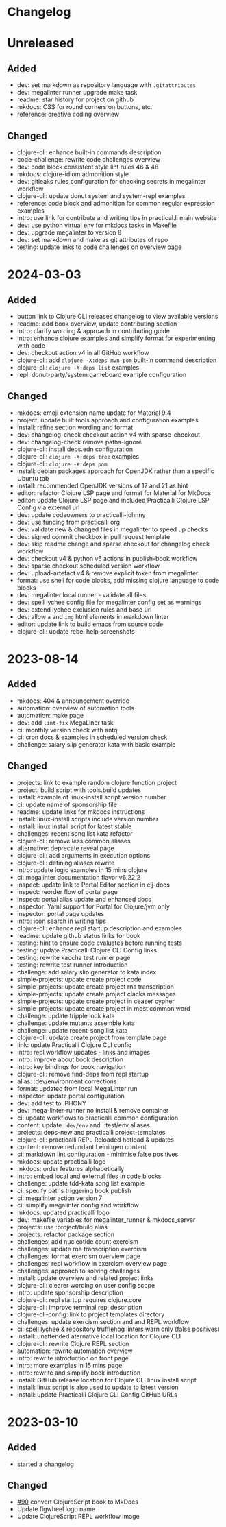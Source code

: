 # Changelog

# Unreleased
## Added
- dev: set markdown as repository language with `.gitattributes`
- dev: megalinter runner upgrade make task
- readme: star history for project on github
- mkdocs: CSS for round corners on buttons, etc.
- reference: creative coding overview

## Changed
- clojure-cli: enhance built-in commands description
- code-challenge: rewrite code challenges overview
- dev: code block consistent style lint rules 46 & 48
- mkdocs: clojure-idiom admonition style
- dev: gitleaks rules configuration for checking secrets in megalinter workflow
- clojure-cli: update donut system and system-repl examples
- reference: code block and admonition for common regular expression examples
- intro: use link for contribute and writing tips in practical.li main website
- dev: use python virtual env for mkdocs tasks in Makefile
- dev: upgrade megalinter to version 8
- dev: set markdown and make as git attributes of repo
- testing: update links to code challenges on overview page

# 2024-03-03

## Added
- button link to Clojure CLI releases changelog to view available versions
- readme: add book overview, update contributing section
- intro: clarify wording & approach in contributing guide
- intro: enhance clojure examples and simplify format for experimenting with code
- dev: checkout action v4 in all GitHub workflow
- clojure-cli: add `clojure -X:deps mvn-pom` built-in command description
- clojure-cli: `clojure -X:deps list` examples
- repl: donut-party/system gameboard example configuration

## Changed
- mkdocs: emoji extension name update for Material 9.4
- project: update built.tools approach and configuration examples
- install: refine section wording and format
- dev: changelog-check checkout action v4 with sparse-checkout
- dev: changelog-check remove paths-ignore
- clojure-cli: install deps.edn configuration
- clojure-cli: `clojure -X:deps tree` examples
- clojure-cli: `clojure -X:deps pom`
- install: debian packages approach for OpenJDK rather than a specific Ubuntu tab
- install: recommended OpenJDK versions of 17 and 21 as hint
- editor: refactor Clojure LSP page and format for Material for MkDocs
- editor: update Clojure LSP page and included Practicalli Clojure LSP Config via external url
- dev: update codeowners to practicalli-johnny
- dev: use funding from practicalli org
- dev: validate new & changed files in megalinter to speed up checks
- dev: signed commit checkbox in pull request template
- dev: skip readme change and sparse checkout for changelog check workflow
- dev: checkout v4 & python v5 actions in publish-book workflow
- dev: sparse checkout scheduled version workflow
- dev: upload-artefact v4 & remove explicit token from megalinter
- format: use shell for code blocks, add missing clojure language to code blocks
- dev: megalinter local runner - validate all files
- dev: spell lychee config file for megalinter config set as warnings
- dev: extend lychee exclusion rules and base url
- dev: allow `a` and `img` html elements in markdown linter
- editor: update link to build emacs from source code
- clojure-cli: update rebel help screenshots


# 2023-08-14

## Added

- mkdocs: 404 & announcement override
- automation: overview of automation tools
- automation: make page
- dev: add `lint-fix` MegaLiner task
- ci: monthly version check with antq
- ci: cron docs & examples in scheduled version check
- challenge: salary slip generator kata with basic example

## Changed

- projects: link to example random clojure function project
- project: build script with tools.build updates
- install: example of linux-install script version number
- ci: update name of sponsorship file
- readme: update links for mkdocs instructions
- install: linux-install scripts include version number
- install: linux install script for latest stable
- challenges: recent song list kata refactor
- clojure-cli: remove less common aliases
- alternative: deprecate reveal page
- clojure-cli: add arguments in execution options
- clojure-cli: defining aliases rewrite
- intro: update logic examples in 15 mins clojure
- ci: megalinter documentation flavor v6.22.2
- inspect: update link to Portal Editor section in clj-docs
- inspect: reorder flow of portal page
- inspect: portal alias update and enhanced docs
- inspector: Yaml support for Portal for Clojure/jvm only
- inspector: portal page updates
- intro: icon search in writing tips
- clojure-cli: enhance repl startup description and examples
- readme: update github status links for book
- testing: hint to ensure code evaluates before running tests
- testing: update Practicalli Clojure CLI Config links
- testing: rewrite kaocha test runner page
- testing: rewrite test runner introduction
- challenge: add salary slip generator to kata index
- simple-projects: update create project code
- simple-projects: update create project rna transcription
- simple-projects: update create project clacks messages
- simple-projects: update create project in ceaser cypher
- simple-projects: update create project in most common word
- challenge: update tripple lock kata
- challenge: update mutants assemble kata
- challenge: update recent-song list kata
- clojure-cli: update create project from template page
- link: update Practicalli Clojure CLI config
- intro: repl workflow updates - links and images
- intro: improve about book description
- intro: key bindings for book navigation
- clojure-cli: remove find-deps from repl startup
- alias: :dev/environment corrections
- format: updated from local MegaLinter run
- inspector: update portal configuration
- dev: add test to .PHONY
- dev: mega-linter-runner no install & remove container
- ci: update workflows to practicalli common configuration
- content: update `:dev/env` and `:test/env aliases
- projects: deps-new and practicalli project-templates
- clojure-cli: practicalli REPL Reloaded hotload & updates
- content: remove redundant Leiningen content
- ci: markdown lint configuration - minimise false positives
- mkdocs: update practicalli logo
- mkdocs: order features alphabetically
- intro: embed local and external files in code blocks
- challenge: update tdd-kata song list example
- ci: specify paths triggering book publish
- ci: megalinter action version 7
- ci: simplify megalinter config and workflow
- mkdocs: updated practicalli logo
- dev: makefile variables for megalinter_runner & mkdocs_server
- projects: use :project/build alias
- projects: refactor package section
- challenges: add nucleotide count exercism
- challenges: update rna transcription exercism
- challenges: format exercism overview page
- challenges: repl workflow in exercism overview page
- challenges: approach to solving challenges
- install: update overview and related project links
- clojure-cli: clearer wording on user config scope
- intro: update sponsorship description
- clojure-cli: repl startup requires clojure.core
- clojure-cli: improve terminal repl description
- clojure-cli-config: link to project templates directory
- challenges: update exercism section and and REPL workflow
- ci: spell lychee & repository trufflehog linters warn only (false positives)
- install: unattended aternative local location for Clojure CLI
- clojure-cli: rewrite Clojure REPL section
- automation: rewrite automation overview
- intro: rewrite introduction on front page
- intro: more examples in 15 mins page
- intro: rewrite and simplify book introduction
- install: GitHub release location for Clojure CLI linux install script
- install: linux script is also used to update to latest version
- install: update Practicalli Clojure CLI Config GitHub URLs


# 2023-03-10

## Added
- started a changelog
## Changed
- [#90](https://github.com/practicalli/clojurescript/issues/90) convert ClojureScript book to MkDocs
- Update figwheel logo name
- Update ClojureScript REPL workflow image

